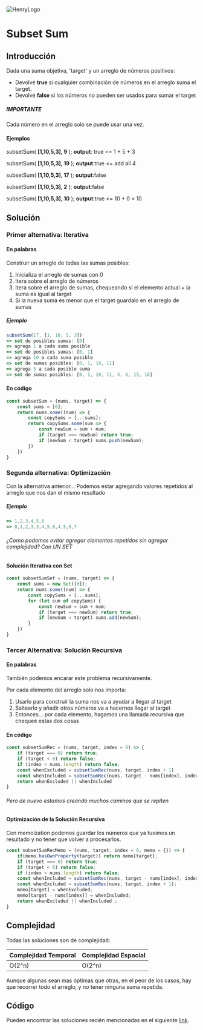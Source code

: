 ![HenryLogo](https://d31uz8lwfmyn8g.cloudfront.net/Assets/logo-henry-white-lg.png)

# Subset Sum

## Introducción

Dada una suma objetiva, 'target' y un arreglo de números positivos:

* Devolvé **true** si cualquier combinación de números en el arreglo suma el target.
* Devolvé **false** si los números no pueden ser usados para sumar el target  

##### IMPORTANTE

Cada número en el arreglo solo se puede usar una vez.

#### Ejemplos

subsetSum( **[1,10,5,3], 9** );
**output**: true <= 1 + 5 + 3

subsetSum( **[1,10,5,3], 19** );
**output**:true <= add all 4

subsetSum( **[1,10,5,3], 17** );
**output**:false

subsetSum( **[1,10,5,3], 2** );
**output**:false

subsetSum( **[1,10,5,3], 10** );
**output**:true <= 10 + 0 = 10

## Solución

### Primer alternativa: Iterativa

#### En palabras

Construir un arreglo de todas las sumas posibles:

1. Inicializa el arreglo de sumas con 0
2. Itera sobre el arreglo de números
3. Itera sobre el arreglo de sumas, chequeando si el elemento actual + la suma es igual al target
4. Si la nueva suma es menor que el target
guardalo en el arreglo de sumas

##### Ejemplo

```javascript
subsetSum(17, [1, 10, 5, 3])
=> set de posibles sumas: [0]
=> agrega 1 a cada suma posible
=> set de posibles sumas: [0, 1]
=> agrega 10 a cada suma posible
=> set de sumas posibles: [0, 1, 10, 11]
=> agrega 5 a cada posible suma
=> set de sumas posibles: [0, 1, 10, 11, 5, 6, 15, 16]
```

#### En código

```javascript
const subsetSum = (nums, target) => {
    const sums = [0];
    return nums.some((num) => {
        const copySums = [...sums];
        return copySums.some(sum => {
            const newSum = sum + num;
            if (target === newSum) return true;
            if (newSum < target) sums.push(newSum);
        })
    })
}
```

### Segunda alternativa: Optimización

Con la alternativa anterior... Podemos estar agregando valores repetidos al arreglo que nos dan el mismo resultado

##### Ejemplo

```javascript
=> 1,2,3,4,5,6     
=> 0,1,2,3,3,4,5,6,4,5,6,7
```

###### ¿Como podemos evitar agregar elementos repetidos sin agregar complejidad? Con UN SET

#### Solución Iterativa con Set

```javascript
const subsetSumSet = (nums, target) => {
    const sums = new Set([0]);
    return nums.some((num) => {
        const copySums = [...sums];
        for (let sum of copySums) {
            const newSum = sum + num;
            if (target === newSum) return true;
            if (newSum < target) sums.add(newSum);
        }
    })
}
```

### Tercer Alternativa: Solución Recursiva

#### En palabras

También podemos encarar este problema recursivamente.

Por cada elemento del arreglo solo nos importa:

1. Usarlo para construir la suma nos va a ayudar a llegar al target
2. Saltearlo y añadir otros números va a hacernos llegar al target
3. Entonces... por cada elemento, hagamos una llamada recursiva que chequeé estas dos cosas

#### En código

```javascript
const subsetSumRec = (nums, target, index = 0) => {
    if (target === 0) return true;
    if (target < 0) return false;
    if (index > nums.length) return false;
    const whenExcluded = subsetSumRec(nums, target, index + 1)
    const whenIncluded = subsetSumRec(nums, target - nums[index], index + 1);
    return whenExcluded || whenIncluded
}
```

###### Pero de nuevo estamos creando muchos caminos que se repiten

#### Optimización de la Solución Recursiva

Con memoization podemos guardar los números que ya tuvimos un resultado y no tener que volver a procesarlos.

```javascript
const subsetSumRecMemo = (nums, target, index = 0, memo = {}) => {
    if(memo.hasOwnProperty(target)) return memo[target];
    if (target === 0) return true;
    if (target < 0) return false;
    if (index > nums.length) return false;
    const whenIncluded = subsetSumRec(nums, target - nums[index], index + 1);
    const whenExcluded = subsetSumRec(nums, target, index + 1);
    memo[target] = whenExcluded;
    memo[target - nums[index]] = whenIncluded;
    return whenExcluded || whenIncluded ;
}
```

## Complejidad

Todas las soluciones son de complejidad:

Complejidad Temporal | Complejidad Espacial
--|--
O(2^n)|O(2^n)

Aunque algunas sean mas óptimas que otras, en el peor de los casos, hay que recorrer todo el arreglo, y no tener ninguna suma repetida.

## Código

Pueden encontrar las soluciones recién mencionadas en el siguiente [link](https://repl.it/KM8S/4).
